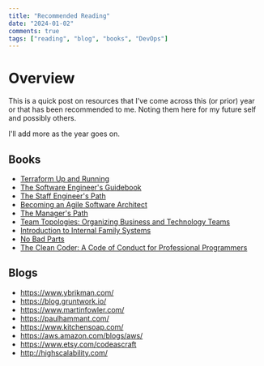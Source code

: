 ```yaml
---
title: "Recommended Reading"
date: "2024-01-02"
comments: true
tags: ["reading", "blog", "books", "DevOps"]
---
```


# Overview
This is a quick post on resources that I've come across this (or prior) year or that has been recommended to me. Noting
them here for my future self and possibly others.

I'll add more as the year goes on.

## Books

* [Terraform Up and Running](https://amzn.to/3RHkfCC)
* [The Software Engineer's Guidebook](https://amzn.to/3tsh8Xa)
* [The Staff Engineer's Path](https://amzn.to/48iykNJ)
* [Becoming an Agile Software Architect](https://amzn.to/3TK1fWs)
* [The Manager's Path](https://amzn.to/48xGMby)
* [Team Topologies: Organizing Business and Technology Teams](https://www.amazon.com/Team-Topologies-Organizing-Business-Technology/dp/1942788819)
* [Introduction to Internal Family Systems](https://a.co/d/9OjjGWp)
* [No Bad Parts](https://a.co/d/jbm4UB0)
* [The Clean Coder: A Code of Conduct for Professional Programmers](https://a.co/d/7loVYmL)


## Blogs

* <https://www.ybrikman.com/>
* <https://blog.gruntwork.io/>
* <https://www.martinfowler.com/>
* <https://paulhammant.com/>
* <https://www.kitchensoap.com/>
* <https://aws.amazon.com/blogs/aws/>
* <https://www.etsy.com/codeascraft>
* <http://highscalability.com/>
